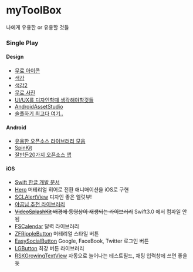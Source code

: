 # myToolBox
나에게 유용한 or 유용할 것들

### Single Play
#### Design
- [무료 아이콘](https://icons8.com/)   
- [색감](http://flatuicolors.com/)
- [색감2](https://www.materialui.co/)
- [무료 사진](http://thestocks.im/?ref=flatuicolors.com)
- [UI/UX를 디자인할때 생각해야할것들](https://medium.com/@Yunkom/%EB%86%93%EC%B9%98%EA%B8%B0-%EC%89%AC%EC%9A%B4-states-of-ui-design-29d10fdf3219)
- [AndroidAssetStudio](http://romannurik.github.io/AndroidAssetStudio/)
- [솔플하기 최고다 여기..](https://resource.8ball.studio/)

#### Android
- [유용한 오픈소스 라이브러리 모음](http://pluu.github.io/blog/android/oepnsource/2015/05/11/android-opensource/)
- [SpinKit ](https://github.com/ybq/Android-SpinKit)
- [잘만든20가지 오픈소스 앱](https://blog.aritraroy.in/20-awesome-open-source-android-apps-to-boost-your-development-skills-b62832cf0fa4)

#### iOS
- [Swift 한글 개발 문서](http://swift.leantra.kr/)
- [Hero](https://github.com/lkzhao/Hero) 머테리얼 히어로 전환 애니매이션을 iOS로 구현
- [SCLAlertView](https://github.com/vikmeup/SCLAlertView-Swift) 디자인 좋은 엘럿뷰!
- [야곰님 추천 라이브러리](http://blog.yagom.net/532)
- <del>[VideoSplashKit](https://github.com/svtek/VideoSplashKit) 배경에 동영상이 재생되는 라이브러리</del> Swift3.0 에서 컴파일 안됨
- [FSCalendar](https://github.com/WenchaoD/FSCalendar) 달력 라이브러리
- [ZFRippleButton](https://github.com/zoonooz/ZFRippleButton) 머테리얼 스타일 버튼
- [EasySocialButton](https://github.com/Minitour/EasySocialButton) Google, FaceBook, Twitter 로그인 버튼
- [LGButton](https://github.com/loregr/LGButton) 최강 버튼 라이브러리
- [RSKGrowingTextView](https://github.com/ruslanskorb/RSKGrowingTextView) 자동으로 늘어나는 테스트필드, 채팅 입력창에 쓰면 좋을듯
